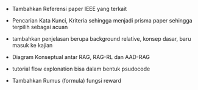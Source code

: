 - Tambahkan Referensi paper IEEE yang terkait

- Pencarian Kata Kunci, Kriteria sehingga menjadi prisma paper sehingga terpilih sebagai acuan

- tambahkan penjelasan berupa background relative, konsep dasar, baru masuk ke kajian

- Diagram Konseptual antar RAG, RAG-RL dan AAD-RAG

- tutorial flow explonation bisa dalam bentuk psudocode

- Tambahkan Rumus (formula) fungsi reward